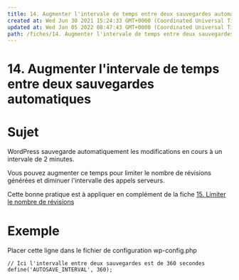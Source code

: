 ```yaml
---
title: 14. Augmenter l'intervale de temps entre deux sauvegardes automatiques
created at: Wed Jun 30 2021 15:24:33 GMT+0000 (Coordinated Universal Time)
updated at: Wed Jan 05 2022 08:47:43 GMT+0000 (Coordinated Universal Time)
path: /fiches/14. Augmenter l'intervale de temps entre deux sauvegardes automatiques
---
```


# 14. Augmenter l'intervale de temps entre deux sauvegardes automatiques

# Sujet

WordPress sauvegarde automatiquement les modifications en cours à un intervale de 2 minutes.

Vous pouvez augmenter ce temps pour limiter le nombre de révisions générées et diminuer l'intervalle des appels serveurs.

Cette bonne pratique est à appliquer en complément de la fiche [15. Limiter le nombre de révisions](/best-practices-WordPress/fiches/15.%20Limiter%20le%20nombre%20de%20r%C3%A9visions.md)

# Exemple

Placer cette ligne dans le fichier de configuration wp-config.php

`// Ici l'intervalle entre deux sauvegardes est de 360 secondes define('AUTOSAVE_INTERVAL', 360);`
